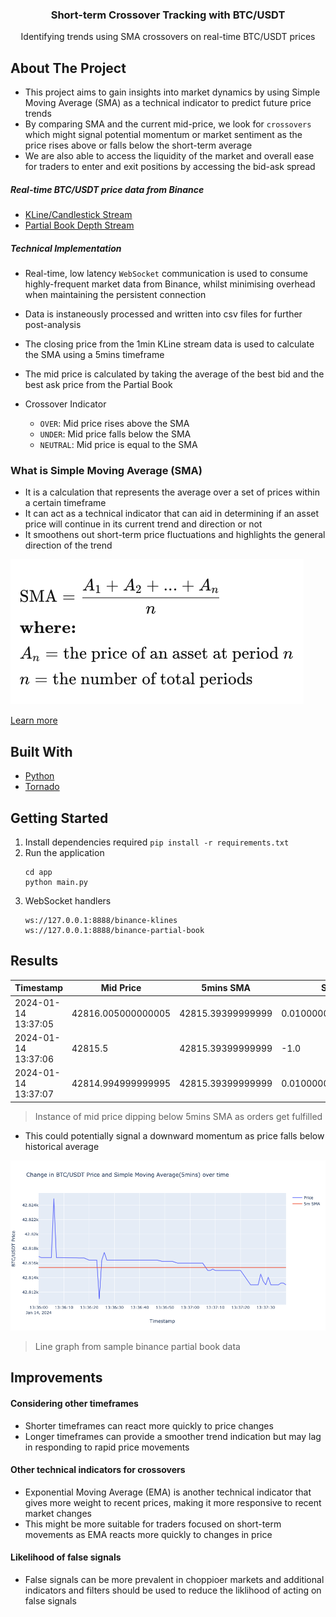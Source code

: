 <div align="center">
  <h3>Short-term Crossover Tracking with BTC/USDT</h3>
  <p>Identifying trends using SMA crossovers on real-time BTC/USDT prices</p>
</div>

## About The Project
* This project aims to gain insights into market dynamics by using Simple Moving Average (SMA) as a technical indicator to predict future price trends
* By comparing SMA and the current mid-price, we look for `crossovers` which might signal potential momentum or market sentiment as the price rises above or falls below the short-term average
* We are also able to access the liquidity of the market and overall ease for traders to enter and exit positions by accessing the bid-ask spread

##### Real-time BTC/USDT price data from Binance
* [KLine/Candlestick Stream](https://binance-docs.github.io/apidocs/spot/en/#kline-candlestick-streams)
* [Partial Book Depth Stream](https://binance-docs.github.io/apidocs/spot/en/#partial-book-depth-streams)

##### Technical Implementation
* Real-time, low latency `WebSocket` communication is used to consume highly-frequent market data from Binance, whilst minimising overhead when maintaining the persistent connection
* Data is instaneously processed and written into csv files for further post-analysis
* The closing price from the 1min KLine stream data is used to calculate the SMA using a 5mins timeframe
* The mid price is calculated by taking the average of the best bid and the best ask price from the Partial Book

* Crossover Indicator
  * `OVER`: Mid price rises above the SMA
  * `UNDER`: Mid price falls below the SMA
  * `NEUTRAL`: Mid price is equal to the SMA

### What is Simple Moving Average (SMA)
* It is a calculation that represents the average over a set of prices within a certain timeframe
* It can act as a technical indicator that can aid in determining if an asset price will continue in its current trend and direction or not
* It smoothens out short-term price fluctuations and highlights the general direction of the trend

<div>
  <img src="assets/formula.png">
</div>

[Learn more](https://www.investopedia.com/terms/s/sma.asp)

## Built With
* [Python](https://www.python.org/doc/)
* [Tornado](https://www.tornadoweb.org/en/stable/guide.html)

## Getting Started
1. Install dependencies required
   `pip install -r requirements.txt`
2. Run the application
   ```
   cd app
   python main.py
   ```
3. WebSocket handlers
   ```
   ws://127.0.0.1:8888/binance-klines
   ws://127.0.0.1:8888/binance-partial-book
   ```

## Results
| Timestamp | Mid Price | 5mins SMA | Spread | Crossover |
| ----- | ----- | ----- | ----- | ----- |
| 2024-01-14 13:37:05 | 42816.005000000005 | 42815.39399999999 | 0.010000000002037268 | Over |
|2024-01-14 13:37:06 | 42815.5 | 42815.39399999999 | -1.0 | Over |
| 2024-01-14 13:37:07 | 42814.994999999995 | 42815.39399999999 | 0.010000000002037268 | Under |
> Instance of mid price dipping below 5mins SMA as orders get fulfilled
* This could potentially signal a downward momentum as price falls below historical average

<div>
  <img src="assets/graph1.png">
</div>

> Line graph from sample binance partial book data

## Improvements
#### Considering other timeframes
* Shorter timeframes can react more quickly to price changes
* Longer timeframes can provide a smoother trend indication but may lag in responding to rapid price movements

#### Other technical indicators for crossovers
* Exponential Moving Average (EMA) is another technical indicator that gives more weight to recent prices, making it more responsive to recent market changes
* This might be more suitable for traders focused on short-term movements as EMA reacts more quickly to changes in price

#### Likelihood of false signals
* False signals can be more prevalent in choppioer markets and additional indicators and filters should be used to reduce the liklihood of acting on false signals
